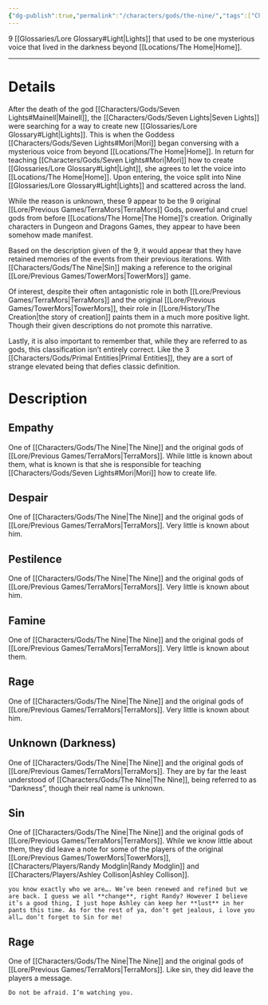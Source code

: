 ```yaml
---
{"dg-publish":true,"permalink":"/characters/gods/the-nine/","tags":["Character/God","TerraMors"]}
---
```


9 [[Glossaries/Lore Glossary#Light\|Lights]] that used to be one mysterious voice that lived in the darkness beyond [[Locations/The Home\|Home]]. 

---
# Details
After the death of the god [[Characters/Gods/Seven Lights#Mainell\|Mainell]], the [[Characters/Gods/Seven Lights\|Seven Lights]] were searching for a way to create new [[Glossaries/Lore Glossary#Light\|Lights]]. This is when the Goddess [[Characters/Gods/Seven Lights#Mori\|Mori]] began conversing with a mysterious voice from beyond [[Locations/The Home\|Home]]. In return for teaching [[Characters/Gods/Seven Lights#Mori\|Mori]] how to create [[Glossaries/Lore Glossary#Light\|Light]], she agrees to let the voice into [[Locations/The Home\|Home]]. Upon entering, the voice split into Nine [[Glossaries/Lore Glossary#Light\|Lights]] and scattered across the land. 

While the reason is unknown, these 9 appear to be the 9 original [[Lore/Previous Games/TerraMors\|TerraMors]] Gods, powerful and cruel gods from before [[Locations/The Home\|The Home]]‘s creation. Originally characters in Dungeon and Dragons Games, they appear to have been somehow made manifest.

Based on the description given of the 9, it would appear that they have retained memories of the events from their previous iterations. With [[Characters/Gods/The Nine\|Sin]] making a reference to the original [[Lore/Previous Games/TowerMors\|TowerMors]] game. 

Of interest, despite their often antagonistic role in both [[Lore/Previous Games/TerraMors\|TerraMors]] and the original [[Lore/Previous Games/TowerMors\|TowerMors]], their role in [[Lore/History/The Creation\|the story of creation]] paints them in a much more positive light. Though their given descriptions do not promote this narrative.

Lastly, it is also important to remember that, while they are referred to as gods, this classification isn’t entirely correct. Like the 3 [[Characters/Gods/Primal Entities\|Primal Entities]], they are a sort of strange elevated being that defies classic definition.

# Description

## Empathy
One of [[Characters/Gods/The Nine\|The Nine]] and the original gods of [[Lore/Previous Games/TerraMors\|TerraMors]]. While little is known about them, what is known is that she is responsible for teaching [[Characters/Gods/Seven Lights#Mori\|Mori]] how to create life.

## Despair
One of [[Characters/Gods/The Nine\|The Nine]] and the original gods of [[Lore/Previous Games/TerraMors\|TerraMors]]. Very little is known about him.

## Pestilence
One of [[Characters/Gods/The Nine\|The Nine]] and the original gods of [[Lore/Previous Games/TerraMors\|TerraMors]]. Very little is known about him.

## Famine
One of [[Characters/Gods/The Nine\|The Nine]] and the original gods of [[Lore/Previous Games/TerraMors\|TerraMors]]. Very little is known about them.

## Rage
One of [[Characters/Gods/The Nine\|The Nine]] and the original gods of [[Lore/Previous Games/TerraMors\|TerraMors]]. Very little is known about him.

## Unknown (Darkness)
One of [[Characters/Gods/The Nine\|The Nine]] and the original gods of [[Lore/Previous Games/TerraMors\|TerraMors]]. They are by far the least understood of [[Characters/Gods/The Nine\|The Nine]], being referred to as “Darkness”, though their real name is unknown.

## Sin
One of [[Characters/Gods/The Nine\|The Nine]] and the original gods of [[Lore/Previous Games/TerraMors\|TerraMors]]. While we know little about them, they did leave a note for some of the players of the original [[Lore/Previous Games/TowerMors\|TowerMors]], [[Characters/Players/Randy Modglin\|Randy Modglin]] and [[Characters/Players/Ashley Collison\|Ashley Collison]].
```
you know exactly who we are…. We’ve been renewed and refined but we are back. I guess we all **change**, right Randy? However I believe it’s a good thing, I just hope Ashley can keep her **lust** in her pants this time. As for the rest of ya, don’t get jealous, i love you all… don’t forget to Sin for me!
```

## Rage
One of [[Characters/Gods/The Nine\|The Nine]] and the original gods of [[Lore/Previous Games/TerraMors\|TerraMors]]. Like sin, they did leave the players a message.
```
Do not be afraid. I’m watching you.
```
